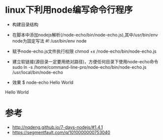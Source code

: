 # linux下利用node编写命令行程序

+ 构建目录结构

+ 在脚本中添加nodejs解析(/node-echo/bin/node-echo.js),其中/usr/bin/env node为固定写法
#! /usr/bin/env node

+ 赋予node-echo.js文件执行权限
chmod +x /node-echo/bin/node-echo.js

+ 建立软链接(源目录一定要用绝对路径)，方便任何目录下使用node-echo命令
sudo ln -s /home/command-line-pro/node-echo/bin/node-echo.js /usr/local/bin/node-echo

+ 效果
$ node-echo  Hello World

Hello World
# 参考
+ http://nqdeng.github.io/7-days-nodejs/#1.4.1
+ https://segmentfault.com/q/1010000000753040
